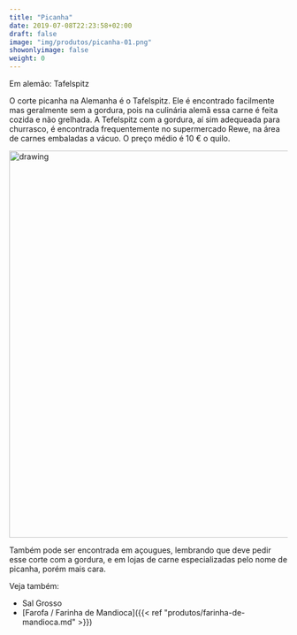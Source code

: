 ```yaml
---
title: "Picanha"
date: 2019-07-08T22:23:58+02:00
draft: false
image: "img/produtos/picanha-01.png"
showonlyimage: false
weight: 0
---
```



Em alemão: Tafelspitz  

O corte picanha na Alemanha é o Tafelspitz. Ele é encontrado facilmente mas geralmente sem a gordura, pois na culinária alemã essa carne é feita cozida e não grelhada.
A Tefelspitz com a gordura, aí sim adequeada para churrasco, é encontrada frequentemente no supermercado Rewe, na área de carnes embaladas a vácuo. O preço médio é 10 € o quilo.

<img src="../../img/produtos/picanha-03.jpeg" alt="drawing" width="700"/>

Também pode ser encontrada em açougues, lembrando que deve pedir esse corte com a gordura, e em lojas de carne especializadas pelo nome de picanha, porém mais cara.

Veja também:

- Sal Grosso
- [Farofa / Farinha de Mandioca]({{< ref "produtos/farinha-de-mandioca.md" >}})

